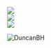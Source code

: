 ![](https://github-readme-stats.vercel.app/api?username=DuncanBH&theme=tokyonight&hide_border=false&include_all_commits=true&count_private=true)<br/>
![](https://github-readme-streak-stats.herokuapp.com/?user=DuncanBH&theme=tokyonight&hide_border=false)<br/>
![](https://github-readme-stats.vercel.app/api/top-langs/?username=DuncanBH&theme=tokyonight&hide_border=false&include_all_commits=true&count_private=true&layout=compact)
<p align="left"> <img src="https://komarev.com/ghpvc/?username=DuncanBH&label=Profile%20views&color=0e75b6&style=flat" alt="DuncanBH" /> </p>
